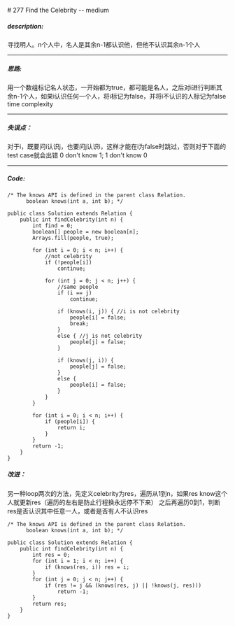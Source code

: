 \# 277 Find the Celebrity -- medium
##### description:
寻找明人。n个人中，名人是其余n-1都认识他，但他不认识其余n-1个人
****************
##### 思路:
用一个数组标记名人状态，一开始都为true，都可能是名人，之后对i进行判断其余n-1个人，如果i认识任何一个人，将i标记为false，并将i不认识的人标记为false
time complexity
**********
##### 失误点：
对于i，既要问i认识j，也要问j认识i，这样才能在i为false时跳过，否则对于下面的test case就会出错
0 don't know 1; 1 don't know 0
********
##### Code:
```
/* The knows API is defined in the parent class Relation.
      boolean knows(int a, int b); */

public class Solution extends Relation {
    public int findCelebrity(int n) {
        int find = 0;
        boolean[] people = new boolean[n];
        Arrays.fill(people, true);

        for (int i = 0; i < n; i++) {
            //not celebrity
            if (!people[i])
                continue;

            for (int j = 0; j < n; j++) {
                //same people
                if (i == j)
                    continue;

                if (knows(i, j)) { //i is not celebrity
                    people[i] = false;
                    break;
                }
                else { //j is not celebrity
                    people[j] = false;
                }

                if (knows(j, i)) {
                    people[j] = false;
                }
                else {
                    people[i] = false;
                }
            }
        }

        for (int i = 0; i < n; i++) {
            if (people[i]) {
                return i;
            }
        }
        return -1;
    }
}
```
##### 改进：
另一种loop两次的方法，先定义celebrity为res，遍历从1到n，如果res know这个人就更新res（遍历的左右是防止行程换永远停不下来）
之后再遍历0到1，判断res是否认识其中任意一人，或者是否有人不认识res
```
/* The knows API is defined in the parent class Relation.
      boolean knows(int a, int b); */

public class Solution extends Relation {
    public int findCelebrity(int n) {
        int res = 0;
        for (int i = 1; i < n; i++) {
            if (knows(res, i)) res = i;
        }
        for (int j = 0; j < n; j++) {
            if (res != j && (knows(res, j) || !knows(j, res)))
                return -1;
        }
        return res;
    }
}
```
